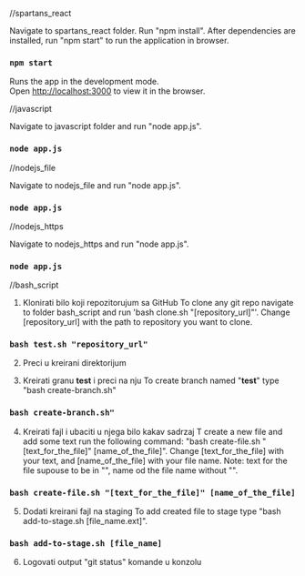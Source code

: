 //spartans_react

Navigate to spartans_react folder. Run "npm install". After dependencies are installed, run "npm start" to run the application in browser.

### `npm start`

Runs the app in the development mode.\
Open [http://localhost:3000](http://localhost:3000) to view it in the browser.

//javascript

Navigate to javascript folder and run "node app.js".

### `node app.js`

//nodejs_file

Navigate to nodejs_file and run "node app.js".

### `node app.js`

//nodejs_https

Navigate to nodejs_https and run "node app.js".

### `node app.js`

//bash_script

1. Klonirati bilo koji repozitorujum sa GitHub
   To clone any git repo navigate to folder bash_script and run 'bash clone.sh "[repository_url]"'. Change [repository_url] with the path to repository you want to clone.

### `bash test.sh "repository_url"`

2. Preci u kreirani direktorijum

3. Kreirati granu **test** i preci na nju
   To create branch named "**test**" type "bash create-branch.sh"

### `bash create-branch.sh"`

4. Kreirati fajl i ubaciti u njega bilo kakav sadrzaj
   T create a new file and add some text run the following command: "bash create-file.sh "[text_for_the_file]" [name_of_the_file]". Change [text_for_the_file] with your text, and [name_of_the_file] with your file name. Note: text for the file supouse to be in "", name od the file name without "".

### `bash create-file.sh "[text_for_the_file]" [name_of_the_file]`

5. Dodati kreirani fajl na staging
   To add created file to stage type "bash add-to-stage.sh [file_name.ext]".

### `bash add-to-stage.sh [file_name]`

6. Logovati output "git status" komande u konzolu
